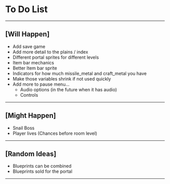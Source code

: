 # To Do List

---

## [Will Happen]

- Add save game
- Add more detail to the plains / index
- Different portal sprites for different levels
- Item bar mechanics
- Better Item bar sprite
- Indicators for how much missile_metal and craft_metal you have
- Make those variables shrink if not used quickly
- Add more to pause menu...
	- Audio options (in the future when it has audio)
	- Controls

---

## [Might Happen]

- Snail Boss
- Player lives (Chances before room level)

---

## [Random Ideas]

- Blueprints can be combined
- Blueprints sold for the portal

---